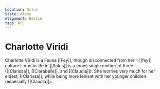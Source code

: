 ```yaml
---
Location: Solus
State: Alive
Alignment: Bestie
tags: NPC
---
```

# Charlotte Viridi
 Charlotte Viridi is a Fauna [[Fey]], though disconnected from her ✨[[fey]] culture✨ due to life in [[Solus]] is a (now) single mother of three ([[Clarissa]], [[Clarabelle]], and [[Claudia]]). She worries very much for her eldest, [[Clarissa]], while being more lenient with her younger children (especially [[Claudia]]). 